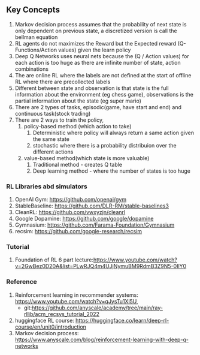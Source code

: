 


## Key Concepts
1. Markov decision process assumes that the probability of next state is only dependent on previous state, a discretized version is call the bellman equation
2. RL agents do not maximizes the Reward but the Expected reward (Q-Functions/Action values) given the learn policy
3. Deep Q Networks uses neural nets because the (Q / Action values) for each action is too huge as there are infinite number of state, action combinations
4. The are online RL where the labels are not defined at the start of offline RL where there are precollected labels
5. Different between state and observation is that state is the full information about the environment (eg chess game), observations is the partial information about the state (eg super mario)
6. There are 2 types of tasks, episodic(game, have start and end) and continuous task(stock trading)
7. There are 2 ways to train the policy, 
   1. policy-based method (which action to take)
      1. Deterministic where policy will always return a same action given the same state
      2. stochastic where there is a probability distribuion over the different actions
   2. value-based method(which state is more valuable)
      1. Traditional method - creates Q table
      2. Deep learning method - where the number of states is too huge
   


### RL Libraries abd simulators
1. OpenAI Gym: https://github.com/openai/gym
2. StableBaseline: https://github.com/DLR-RM/stable-baselines3
3. CleanRL: https://github.com/vwxyzjn/cleanrl
4. Google Dopamine: https://github.com/google/dopamine
5. Gymnasium: https://github.com/Farama-Foundation/Gymnasium
6. recsim: https://github.com/google-research/recsim


### Tutorial
1. Foundation of RL 6 part lecture:https://www.youtube.com/watch?v=2GwBez0D20A&list=PLwRJQ4m4UJjNymuBM9RdmB3Z9N5-0IlY0 


### Reference
1. Reinforcement learning in recommender systems: https://www.youtube.com/watch?v=qJysTu1Xl5U, 
   - git:https://github.com/anyscale/academy/tree/main/ray-rllib/acm_recsys_tutorial_2022
2. huggingface RL course: https://huggingface.co/learn/deep-rl-course/en/unit0/introduction
3. Markov decision process: https://www.anyscale.com/blog/reinforcement-learning-with-deep-q-networks

